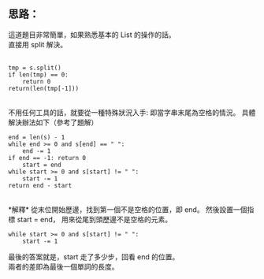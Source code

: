 思路：
--
這道題目非常簡單，如果熟悉基本的 List 的操作的話。   
直接用 split 解決。    
</br>

```
tmp = s.split()
if len(tmp) == 0:
    return 0
return(len(tmp[-1]))
```
</br>
不用任何工具的話，就要從一種特殊狀況入手:    
即當字串末尾為空格的情況。    
具體解決辦法如下（參考了題解）     

</br>

```
end = len(s) - 1
while end >= 0 and s[end] == " ":
    end -= 1
if end == -1: return 0
    start = end
while start >= 0 and s[start] != " ":
    start -= 1
return end - start
```

</br>
*解釋*   
從末位開始歷邊，找到第一個不是空格的位置，即 end。       
然後設置一個指標 start = end，    
用來從尾到頭歷邊不是空格的元素。    
</br>

```
while start >= 0 and s[start] != " ":
    start -= 1
```


最後的答案就是，start 走了多少步，回看 end 的位置。   
兩者的差即為最後一個單詞的長度。
